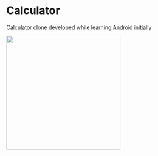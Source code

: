# Calculator
Calculator clone developed while learning Android initially 

<img src="https://user-images.githubusercontent.com/12962409/40718161-ac15b9be-642c-11e8-947a-a3f2322fc7fc.jpeg" width="300px"/>
